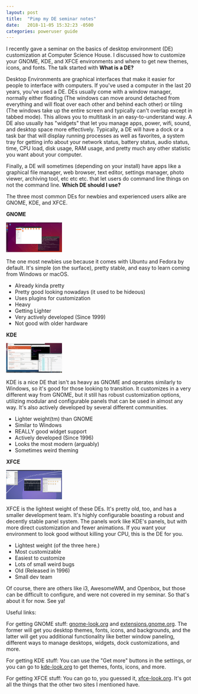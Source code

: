 ```yaml
---
layout: post
title:  "Pimp my DE seminar notes"
date:   2018-11-05 15:32:23 -0500
categories: poweruser guide
---
```

  
I recently gave a seminar on the basics of desktop environment (DE) customization at Computer Science House. I discussed how to customize your GNOME, KDE, and XFCE environments and where to get new themes, icons, and fonts.
    The talk started with
    **What is a DE?**
    
Desktop Environments are graphical interfaces that make it easier for people to interface with computers. If you've used a computer in the last 20 years, you've used a DE.
      DEs usually come with a window manager, normally either floating (The windows can move around detached from everything and will float over each other and behind each other) or tiling (The windows take up the entire screen and typically can't overlap except in tabbed mode). This allows you to multitask in an easy-to-understand way.
      A DE also usually has "widgets" that let you manage apps, power, wifi, sound, and desktop space more effectively. Typically, a DE will have a dock or a task bar that will display running processes as well as favorites, a system tray for getting info about your network status, battery status, audio status, time, CPU load, disk usage, RAM usage, and pretty much any other statistic you want about your computer.
      
Finally, a DE will sometimes (depending on your install) have apps like a graphical file manager, web browser, text editor, settings manager, photo viewer, archiving tool, etc etc etc. that let users do command line things on not the command line.
      **Which DE should I use?**
      
The three most common DEs for newbies and experienced users alike are GNOME, KDE, and XFCE.
      
**GNOME**

<img src="images/gnome.png" alt="gnome de" width="30%" height="30%">
      
The one most newbies use because it comes with Ubuntu and Fedora by default. It's simple (on the surface), pretty stable, and easy to learn coming from Windows or macOS.
      
- Already kinda pretty
- Pretty good looking nowadays (it used to be hideous)
- Uses plugins for customization
- Heavy
- Getting Lighter
- Very actively developed (Since 1999)
- Not good with older hardware
      
      
**KDE**

<img src="images/kde.png" alt="kde de" width="30%" height="30%">
      
KDE is a nice DE that isn't as heavy as GNOME and operates similarly to Windows, so it's good for those looking to transition. It customizes in a very different way from GNOME, but it still has robust customization options, utilizing modular and configurable panels that can be used in almost any way. It's also actively developed by several different communities.
      
- Lighter weight(tm) than GNOME
- Similar to Windows
- REALLY good widget support
- Actively developed (Since 1996)
- Looks the most modern (arguably)
- Sometimes weird theming
      
      
**XFCE**

<img src="images/xfce.png" alt="xfce de" width="30%" height="30%">
      
XFCE is the lightest weight of these DEs. It's pretty old, too, and has a smaller development team. It's highly configurable boasting a robust and decently stable panel system. The panels work like KDE's panels, but with more direct customization and fewer animations. If you want your environment to look good without killing your CPU, this is the DE for you.
      
- Lightest weight (of the three here.)
- Most customizable
- Easiest to customize
- Lots of small weird bugs
- Old (Released in 1996)
- Small dev team
      
      
Of course, there are others like i3, AwesomeWM, and Openbox, but those can be difficult to configure, and were not covered in my seminar. So that's about it for now. See ya!
      
Useful links:
      
For getting GNOME stuff: <a href="http://gnome-look.org">gnome-look.org</a> and <a href="http://extensions.gnome.org">extensions.gnome.org</a>. The former will get you desktop themes, fonts, icons, and backgrounds, and the latter will get you additional functionality like better window paneling, different ways to manage desktops, widgets, dock customizations, and more.
      
For getting KDE stuff: You can use the "Get more" buttons in the settings, or you can go to <a href="http://kde-look.org">kde-look.org</a> to get themes, fonts, icons, and more.
      
For getting XFCE stuff: You can go to, you guessed it, <a href="http://xfce-look.org">xfce-look.org</a>. It's got all the things that the other two sites I mentioned have.